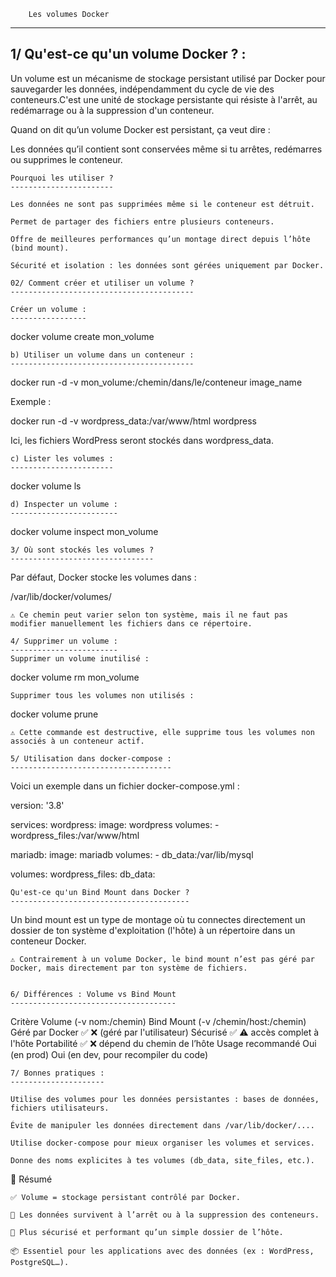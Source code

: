 		Les volumes Docker
******************************************************************************

1/ Qu'est-ce qu'un volume Docker ? :
------------------------------------

Un volume est un mécanisme de stockage persistant utilisé par Docker pour sauvegarder les données,
indépendamment du cycle de vie des conteneurs.C'est une unité de stockage persistante qui résiste à l'arrêt, au redémarrage ou à la suppression d'un conteneur.

Quand on dit qu’un volume Docker est persistant, ça veut dire :

   Les données qu’il contient sont conservées même si tu arrêtes, redémarres ou supprimes le conteneur.

	Pourquoi les utiliser ?
	-----------------------

    Les données ne sont pas supprimées même si le conteneur est détruit.

    Permet de partager des fichiers entre plusieurs conteneurs.

    Offre de meilleures performances qu’un montage direct depuis l’hôte (bind mount).

    Sécurité et isolation : les données sont gérées uniquement par Docker.

	02/ Comment créer et utiliser un volume ?
	-----------------------------------------

	Créer un volume :
	-----------------

docker volume create mon_volume

	b) Utiliser un volume dans un conteneur :
	-----------------------------------------

docker run -d -v mon_volume:/chemin/dans/le/conteneur image_name

Exemple :

docker run -d -v wordpress_data:/var/www/html wordpress

Ici, les fichiers WordPress seront stockés dans wordpress_data.

	c) Lister les volumes :
	-----------------------

docker volume ls

	d) Inspecter un volume :
	------------------------

docker volume inspect mon_volume

	3/ Où sont stockés les volumes ?
	--------------------------------

Par défaut, Docker stocke les volumes dans :

/var/lib/docker/volumes/

    ⚠️ Ce chemin peut varier selon ton système, mais il ne faut pas modifier manuellement les fichiers dans ce répertoire.

	4/ Supprimer un volume :
	------------------------
	Supprimer un volume inutilisé :

docker volume rm mon_volume

	Supprimer tous les volumes non utilisés :

docker volume prune

    ⚠️ Cette commande est destructive, elle supprime tous les volumes non associés à un conteneur actif.

	5/ Utilisation dans docker-compose :
	------------------------------------

Voici un exemple dans un fichier docker-compose.yml :

version: '3.8'

services:
  wordpress:
    image: wordpress
    volumes:
      - wordpress_files:/var/www/html

  mariadb:
    image: mariadb
    volumes:
      - db_data:/var/lib/mysql

volumes:
  wordpress_files:
  db_data:

	Qu'est-ce qu'un Bind Mount dans Docker ?
	----------------------------------------

Un bind mount est un type de montage où tu connectes directement un dossier de ton système d'exploitation (l'hôte) à un répertoire dans un conteneur Docker.

    ⚠️ Contrairement à un volume Docker, le bind mount n’est pas géré par Docker, mais directement par ton système de fichiers.


	6/ Différences : Volume vs Bind Mount
	-------------------------------------

Critère	Volume (-v nom:/chemin)	Bind Mount (-v /chemin/host:/chemin)
Géré par Docker	✅	❌ (géré par l'utilisateur)
Sécurisé	✅	⚠️ accès complet à l'hôte
Portabilité	✅	❌ dépend du chemin de l’hôte
Usage recommandé	Oui (en prod)	Oui (en dev, pour recompiler du code)

	7/ Bonnes pratiques :
	---------------------

    Utilise des volumes pour les données persistantes : bases de données, fichiers utilisateurs.

    Évite de manipuler les données directement dans /var/lib/docker/....

    Utilise docker-compose pour mieux organiser les volumes et services.

    Donne des noms explicites à tes volumes (db_data, site_files, etc.).

🏁 Résumé

    ✅ Volume = stockage persistant contrôlé par Docker.

    🔁 Les données survivent à l’arrêt ou à la suppression des conteneurs.

    🔐 Plus sécurisé et performant qu’un simple dossier de l’hôte.

    📦 Essentiel pour les applications avec des données (ex : WordPress, PostgreSQL…).
